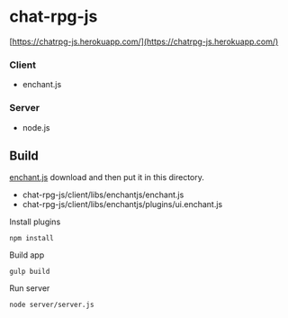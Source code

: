 # chat-rpg-js

[https://chatrpg-js.herokuapp.com/](https://chatrpg-js.herokuapp.com/)

### Client

* enchant.js

### Server

* node.js

## Build

[enchant.js](http://enchantjs.com/) download and then put it in this directory.

* chat-rpg-js/client/libs/enchantjs/enchant.js
* chat-rpg-js/client/libs/enchantjs/plugins/ui.enchant.js

Install plugins

    npm install

Build app

    gulp build

Run server

    node server/server.js